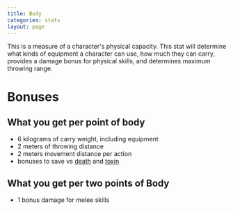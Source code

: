 ```yaml
---
title: Body
categories: stats
layout: page
---
```


This is a measure of a character's physical capacity. This stat will determine what kinds of equipment a character can use, how much they can carry, provides a damage bonus for physical skills, and determines maximum throwing range.

# Bonuses
## What you get per point of body
- 6 kilograms of carry weight, including equipment
- 2 meters of throwing distance
- 2 meters movement distance per action
- bonuses to save vs [death](https://github.com/deathaplenty/Auramance/wiki/Saving-Throws#save-vs-death-21) and [toxin](https://github.com/deathaplenty/Auramance/wiki/Saving-Throws#save-vs-toxin-18)

## What you get per two points of Body
- 1 bonus damage for melee skills
